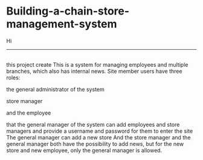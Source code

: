 # Building-a-chain-store-management-system

Hi
<hr>
<br>
this project create 
This is a system for managing employees and multiple branches, which also has internal news.
Site member users have three roles:

the general administrator of the system

store manager

and the employee



that the general manager of the system can add employees and store managers and provide a username and password for them to enter the site The general manager can add a new store
And the store manager and the general manager both have the possibility to add news, but for the new store and new employee, only the general manager is allowed.

